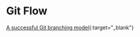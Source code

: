 # Git Flow

[A successful Git branching model](https://nvie.com/posts/a-successful-git-branching-model/){:target="_blank"}
